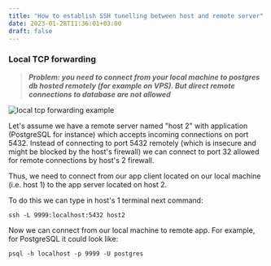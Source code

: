 ```yaml
---
title: "How to establish SSH tunelling between host and remote server"
date: 2023-01-28T11:36:01+03:00
draft: false
---
```

### Local TCP forwarding

>***Problem: you need to connect from your local machine to postgres db hosted remotely (for example on VPS). But direct remote connections to database are not allowed***

![local tcp forwarding example](/ssh_local.png)

Let's assume we have a remote server named "host 2" with application (PostgreSQL for instance) which accepts incoming connections on port 5432. Instead of connecting to port 5432 remotely (which is insecure and might be blocked by the host's firewall) we can connect to port 32 allowed for remote connections by host's 2 firewall.

Thus, we need to connect from our app client located on our local machine (i.e. host 1) to the app server located on host 2.

To do this we can type in host's 1 terminal next command:

```
ssh -L 9999:localhost:5432 host2
```

Now we can connect from our local machine to remote app. For example, for PostgreSQL it could look like:

```
psql -h localhost -p 9999 -U postgres
```
